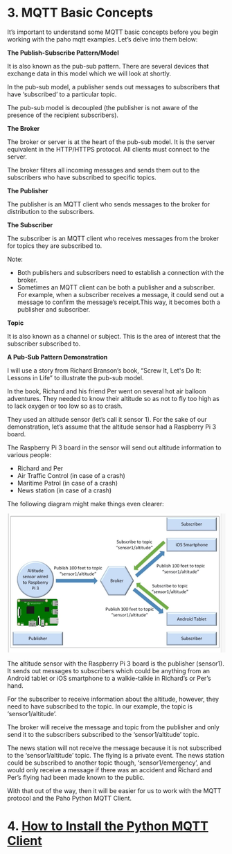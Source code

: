 # 3. MQTT Basic Concepts

It’s important to understand some MQTT basic concepts before you begin working with the paho mqtt examples. Let’s delve into them below:

**The Publish-Subscribe Pattern/Model**

It is also known as the pub-sub pattern. There are several devices that exchange data in this model which we will look at shortly.

In the pub-sub model, a publisher sends out messages to subscribers that have ‘subscribed’ to a particular topic.

The pub-sub model is decoupled (the publisher is not aware of the presence of the recipient subscribers).

**The Broker**

The broker or server is at the heart of the pub-sub model. It is the server equivalent in the HTTP/HTTPS protocol. All clients must connect to the server.

The broker filters all incoming messages and sends them out to the subscribers who have subscribed to specific topics. 

**The Publisher**

The publisher is an MQTT client who sends messages to the broker for distribution to the subscribers. 

**The Subscriber**

The subscriber is an MQTT client who receives messages from the broker for topics they are subscribed to.

Note:
- Both publishers and subscribers need to establish a connection with the broker.
- Sometimes an MQTT client can be both a publisher and a subscriber. For example, when a subscriber receives a message, it could send out a message to confirm the message’s receipt.This way, it becomes both a publisher and subscriber.

**Topic**

It is also known as a channel or subject. This is the area of interest that the subscriber subscribed to.

**A Pub-Sub Pattern Demonstration**

I will use a story from Richard Branson’s book, “Screw It, Let's Do It: Lessons in Life” to illustrate the pub-sub model.

In the book, Richard and his friend Per went on several hot air balloon adventures. They needed to know their altitude so as not to fly too high as to lack oxygen or too low so as to crash. 

They used an altitude sensor (let’s call it sensor 1). For the sake of our demonstration, let’s assume that the altitude sensor had a Raspberry Pi 3 board.

The Raspberry Pi 3 board in the sensor will send out altitude information to various people:

- Richard and Per 
- Air Traffic Control (in case of a crash)
- Maritime Patrol (in case of a crash)
- News station (in case of a crash)

The following diagram might make things even clearer:

![The publish-subscribe model](/Eclipse%20_Paho/pub-sub.png "Image source: “MQTT Essentials - A Lightweight IoT Protocol” by Gaston C. Hillar")

The altitude sensor with the Raspberry Pi 3 board is the publisher (sensor1). It sends out messages to subscribers which could be anything from an Android tablet or iOS smartphone to a walkie-talkie in Richard’s or Per’s hand.

For the subscriber to receive information about the altitude, however, they need to have subscribed to the topic. In our example, the topic is ‘sensor1/altitude’.

The broker will receive the message and topic from the publisher and only send it to the subscribers subscribed to the ‘sensor1/altitude’ topic.

The news station will not receive the message because it is not subscribed to the ‘sensor1/altitude’ topic. The flying is a private event. The news station could be subscribed to another topic though, ‘sensor1/emergency’, and would only receive a message if there was an accident and Richard and Per’s flying had been made known to the public.

With that out of the way, then it will be easier for us to work with the MQTT protocol and the Paho Python MQTT Client.

# 4. [How to Install the Python MQTT Client](/Eclipse_Paho/04_how_to_install_the_python_%20mqtt_client.md)
